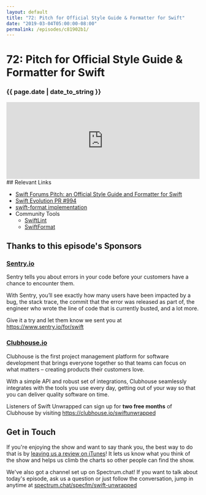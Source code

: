 ```yaml
---
layout: default
title: "72: Pitch for Official Style Guide & Formatter for Swift"
date: "2019-03-04T05:00:00-08:00"
permalink: /episodes/c81902b1/
---
```


# 72: Pitch for Official Style Guide & Formatter for Swift

### {{ page.date | date_to_string }}

<iframe frameBorder="0" height="200px" scrolling="no" seamless src="https://player.simplecast.com/187ac56a-0044-47bb-bd37-cf08d274ae77" width="100%"></iframe>
<br/>
## Relevant Links

* [Swift Forums Pitch: an Official Style Guide and Formatter for Swift](https://forums.swift.org/t/pitch-an-official-style-guide-and-formatter-for-swift/21025)
* [Swift Evolution PR \#994](https://github.com/apple/swift-evolution/pull/994)
* [swift-format implementation](https://github.com/google/swift/tree/format)
* Community Tools
  * [SwiftLint](https://github.com/realm/SwiftLint)
  * [SwiftFormat](https://github.com/nicklockwood/SwiftFormat)

## Thanks to this episode's Sponsors

### [Sentry.io](https://www.sentry.io/for/swift)

Sentry tells you about errors in your code before your customers have a chance to encounter them. 

With Sentry, you’ll see exactly how many users have been impacted by a bug, the stack trace, the commit that the error was released as part of, the engineer who wrote the line of code that is currently busted, and a lot more. 

Give it a try and let them know we sent you at https://www.sentry.io/for/swift

### [Clubhouse.io](https://clubhouse.io/swiftunwrapped)

Clubhouse is the first project management platform for software development that brings everyone together so that teams can focus on what matters – creating products their customers love. 

With a simple API and robust set of integrations, Clubhouse seamlessly integrates with the tools you use every day, getting out of your way so that you can deliver quality software on time. 

Listeners of Swift Unwrapped can sign up for **two free months** of Clubhouse by visiting https://clubhouse.io/swiftunwrapped 

## Get in Touch

If you're enjoying the show and want to say thank you, the best way to do that is by [leaving us a review on iTunes](https://itunes.apple.com/us/podcast/swift-unwrapped/id1209817203?mt=2)! It lets us know what you think of the show and helps us climb the charts so other people can find the show.

We've also got a channel set up on Spectrum.chat! If you want to talk about today's episode, ask us a question or just follow the conversation, jump in anytime at [spectrum.chat/specfm/swift-unwrapped](https://spectrum.chat/specfm/swift-unwrapped)
